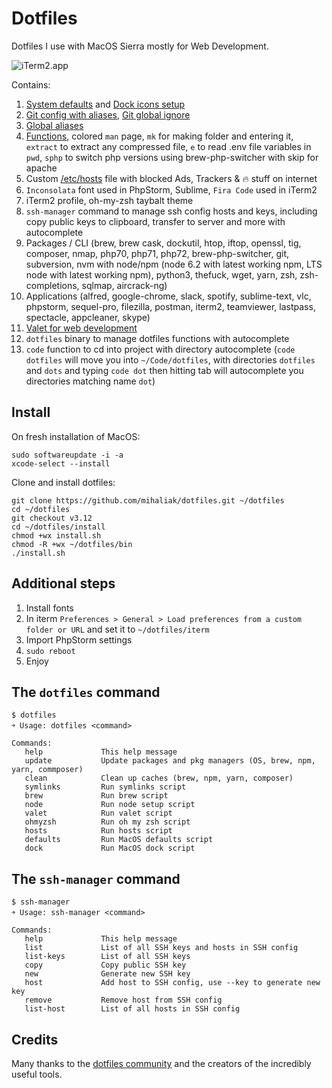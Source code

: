 # Dotfiles
Dotfiles I use with MacOS Sierra mostly for Web Development.

![iTerm2.app](https://raw.github.com/mihaliak/dotfiles/master/screenshot.png)

Contains:
  1. [System defaults](https://github.com/mihaliak/dotfiles/blob/master/macos/defaults.sh) and [Dock icons setup](https://github.com/mihaliak/dotfiles/blob/master/macos/dock.sh) 
  2. [Git config with aliases](https://github.com/mihaliak/dotfiles/blob/master/dots/.gitconfig), [Git global ignore](https://github.com/mihaliak/dotfiles/blob/master/dots/.gitignore_global)
  3. [Global aliases](https://github.com/mihaliak/dotfiles/blob/master/dots/.aliases) 
  4. [Functions](https://github.com/mihaliak/dotfiles/blob/master/dots/.functions), colored `man` page, `mk` for making folder and entering it, `extract` to extract any compressed file, `e` to read .env file variables in `pwd`, `sphp` to switch php versions using brew-php-switcher with skip for apache
  5. Custom [/etc/hosts](https://github.com/mihaliak/dotfiles/blob/master/etc/hosts) file with blocked Ads, Trackers & 🔥 stuff on internet
  6. `Inconsolata` font used in PhpStorm, Sublime, `Fira Code` used in iTerm2
  7. iTerm2 profile, oh-my-zsh taybalt theme
  8. `ssh-manager` command to manage ssh config hosts and keys, including copy public keys to clipboard, transfer to server and more with autocomplete
  9. Packages / CLI (brew, brew cask, dockutil, htop, iftop, openssl, tig, composer, nmap, php70, php71, php72, brew-php-switcher, git, subversion, nvm with node/npm (node 6.2 with latest working npm, LTS node with latest working npm), python3, thefuck, wget, yarn, zsh, zsh-completions, sqlmap, aircrack-ng)
  10. Applications (alfred, google-chrome, slack, spotify, sublime-text, vlc, phpstorm, sequel-pro, filezilla, postman, iterm2, teamviewer, lastpass, spectacle, appcleaner, skype)
  11. [Valet for web development](https://github.com/laravel/valet)
  12. `dotfiles` binary to manage dotfiles functions with autocomplete
  13. `code` function to cd into project with directory autocomplete (`code dotfiles` will move you into `~/Code/dotfiles`, with directories `dotfiles` and `dots` and typing `code dot` then hitting tab will autocomplete you directories matching name `dot`)
## Install

On fresh installation of MacOS:

    sudo softwareupdate -i -a
    xcode-select --install

Clone and install dotfiles:
	
    git clone https://github.com/mihaliak/dotfiles.git ~/dotfiles
    cd ~/dotfiles
    git checkout v3.12
    cd ~/dotfiles/install
    chmod +wx install.sh
    chmod -R +wx ~/dotfiles/bin
    ./install.sh

## Additional steps

1. Install fonts
2. In iterm `Preferences > General > Load preferences from a custom folder or URL` and set it to `~/dotfiles/iterm`
3. Import PhpStorm settings
4. `sudo reboot`
5. Enjoy

## The `dotfiles` command

    $ dotfiles
    ￫ Usage: dotfiles <command>

    Commands:
       help             This help message
       update           Update packages and pkg managers (OS, brew, npm, yarn, commposer)
       clean            Clean up caches (brew, npm, yarn, composer)
       symlinks         Run symlinks script
       brew             Run brew script
       node             Run node setup script
       valet            Run valet script
       ohmyzsh          Run oh my zsh script
       hosts            Run hosts script
       defaults         Run MacOS defaults script
       dock             Run MacOS dock script

## The `ssh-manager` command

    $ ssh-manager
    ￫ Usage: ssh-manager <command>

    Commands:
       help             This help message
       list             List of all SSH keys and hosts in SSH config
       list-keys        List of all SSH keys
       copy             Copy public SSH key
       new              Generate new SSH key
       host             Add host to SSH config, use --key to generate new key
       remove           Remove host from SSH config
       list-host        List of all hosts in SSH config

## Credits

Many thanks to the [dotfiles community](http://dotfiles.github.io/) and the creators of the incredibly useful tools.
